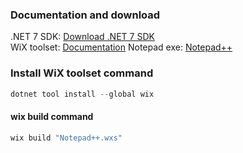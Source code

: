 ### Documentation and download
.NET 7 SDK: [Download .NET 7 SDK](https://dotnet.microsoft.com/en-us/download) <br />
WiX toolset:  [Documentation](https://wixtoolset.org/docs/intro/#nettool)
Notepad exe: [Notepad++](https://notepad-plus-plus.org/downloads/v8.5.4/)

### Install WiX toolset command
```powershell
dotnet tool install --global wix
```
#### wix build command
```powershell
wix build "Notepad++.wxs"
```
